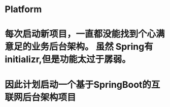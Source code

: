 # Platform
# 每次启动新项目，一直都没能找到个心满意足的业务后台架构。 虽然 Spring有initializr,但是功能太过于孱弱。
# 因此计划启动一个基于SpringBoot的互联网后台架构项目
